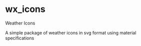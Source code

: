 # wx_icons
Weather Icons

A simple package of weather icons in svg format using material specifications
